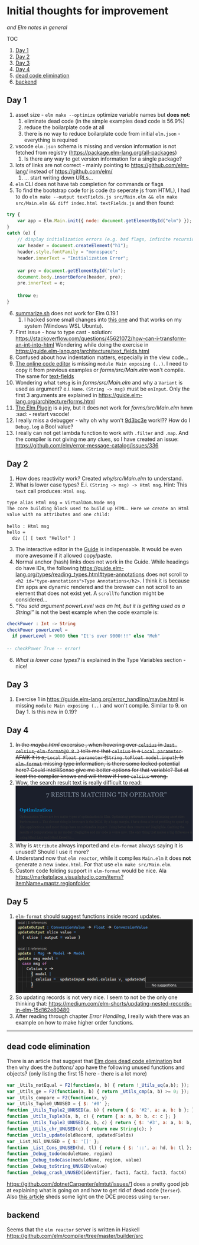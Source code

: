 # Initial thoughts for improvement
_and Elm notes in general_

TOC
1. [Day 1](#Day-1)
1. [Day 2](#Day-2)
1. [Day 3](#Day-3)
1. [Day 4](#Day-4)
1. [dead code elimination](#dead-code-elimination)
1. [backend](#backend)

## Day 1
1. asset size - `elm make --optimize` optimize variable names but **does not:**
    1. eliminate dead code (in the simple examples dead code is 56.9%)
    2. reduce the boilarplate code at all
    3. there is no way to reduce boilarplate code from initial `elm.json` - everything is required
2. vscode `elm.json` schema is missing and version information is not fetched from registry (https://package.elm-lang.org/all-packages)
    1. Is there any way to get version information for a single package?
3. lots of links are not correct - mainly pointing to https://github.com/elm-lang/ instead of https://github.com/elm/
    1. ... start writing down URLs...
4. `elm` CLI does not have tab completion for commands or flags
5. To find the bootstrap code for js code (to seperate js from HTML), I had to do
`elm make --output textFields.js src/Main.elm && elm make src/Main.elm && diff index.html textFields.js` and then found:
```js
try {
	var app = Elm.Main.init({ node: document.getElementById("elm") });
}
catch (e) {
	// display initialization errors (e.g. bad flags, infinite recursion)
	var header = document.createElement("h1");
	header.style.fontFamily = "monospace";
	header.innerText = "Initialization Error";

	var pre = document.getElementById("elm");
	document.body.insertBefore(header, pre);
	pre.innerText = e;

	throw e;
}
```
6. [summarize.sh](https://gist.github.com/evancz/fc6ff4995395a1643155593a182e2de7) does not work for Elm 0.19.1
    1. I hacked some small changes into [this one](./summarize.sh) and that works on my system (Windows WSL Ubuntu).
7. First issue - how to type cast - solution: https://stackoverflow.com/questions/45621072/how-can-i-transform-an-int-into-html
Wondering while doing the exercise in https://guide.elm-lang.org/architecture/text_fields.html
8. Confused about how indentation matters, especially in the view code...
9. [The online code editor](https://elm-lang.org/examples/forms) is missing `module Main exposing (..)`. I need to copy it from
previous examples or *forms/src/Main.elm* won't compile. The same for [text-fields](https://elm-lang.org/examples/text-fields)
10. Wondering what `toMsg` is in *forms/src/Main.elm* and why a `Variant` is used as argument? e.i. `Name`.
`(String -> msg)` must be `onInput`. Only the first 3 arguments are explained in https://guide.elm-lang.org/architecture/forms.html
11. [The Elm Plugin](https://discourse.elm-lang.org/t/elm-plugin-for-visual-studio-code-0-10-0-and-new-language-server/5399) is a
joy, but it does not work for *forms/src/Main.elm* hmm :sad: - restart vscode!
12. I really miss a debugger - why oh why won't [9d3bc3e](https://github.com/dotnetCarpenter/elmtut/blob/9d3bc3e751a97675c046b9442de05d2e2839006b/forms/src/Main.elm) work!?? How do I `Debug.log` a Bool value?
13. I really can not get lambda function to work with `.filter` and `.map`. And the compiler is not giving me any clues, so I have created an issue: https://github.com/elm/error-message-catalog/issues/336


## Day 2

1. How does reactivity work? Created *why/src/Main.elm* to understand.
2. What is lower case types? E.i. `(String -> msg) -> Html msg`. Hint:
This `text` call produces: `Html msg`.
```
type alias Html msg = VirtualDom.Node msg
The core building block used to build up HTML. Here we create an Html value with no attributes and one child:

hello : Html msg
hello =
  div [] [ text "Hello!" ]
```
3. The interactive editor in the [Guide](https://guide.elm-lang.org/types/reading_types.html) is indispensable. It would be even more awesome if it allowed copy/paste.
4. Normal anchor (hash) links does not work in the Guide. While headings do have IDs, the following
https://guide.elm-lang.org/types/reading_types.html#type-annotations does not scroll to
`<h2 id="type-annotations">Type Annotations</h2>`. I think it is because Elm apps are dynamic
rendered and the browser can not scroll to an element that does not exist yet. A `scrollTo` function might be considered...
5. *“You said argument powerLevel was an Int, but it is getting used as a String!”* is not the best example when the
code example is:
```elm
checkPower : Int -> String
checkPower powerLevel =
  if powerLevel > 9000 then "It's over 9000!!!" else "Meh"

-- checkPower True -- error!
```
6. *What is lower case types?* is explained in the Type Variables section - nice!


## Day 3

1. Exercise 1 in https://guide.elm-lang.org/error_handling/maybe.html is missing `module Main exposing (..)`
and won't compile. Similar to 9. on Day 1. Is this new in 0.19?


## Day 4

1. ~~In the _maybe.html_ excersise , when hovering over `celsius` in `Just celsius`,
`elm-format@0.8.3` tells me that `celsius` is a `Local parameter`. AFAIK it is a,
`Local Float parameter` (`String.toFloat model.input`). Is `elm-format` missing type
information, is there some locked potential here? Could intelliSense give me better options
for that variable? But at least the compiler knows and will throw if I use `celsius` wrong.~~
2. Wow, the search result text is really difficult to read: ![Text snippet contrast to background is poor](./image/search_contrast.png)
3. Why is `Attribute` always imported and `elm-format` always saying it
is unused? Should I use it more?
4. Understand now that `elm reactor`, while it compiles `Main.elm` it does **not** generate a new `index.html`. For that
use `elm make src/Main.elm`.
5. Custom code folding support in `elm-format` would be nice. Ala https://marketplace.visualstudio.com/items?itemName=maptz.regionfolder


## Day 5

1. `elm-format` should suggest functions inside record updates. ![elm-format has no suggestions inside a record update](./image/no_suggestions_function.png)
2. So updating records is not very nice. I seem to not be the only one thinking that: https://medium.com/elm-shorts/updating-nested-records-in-elm-15d162e80480
3. After reading through chapter _Error Handling_, I really wish there was an example on how to make higher order functions.


----------------------------------------------------------

## dead code elimination

There is an article that suggest that [Elm does dead code elimination](https://elm-lang.org/news/small-assets-without-the-headache)
but then why does the *buttons/* app have the following unused functions and objects?
(only listing the first 15 here - there is a lot more)

```js
var _Utils_notEqual = F2(function(a, b) { return !_Utils_eq(a,b); });
var _Utils_ge = F2(function(a, b) { return _Utils_cmp(a, b) >= 0; });
var _Utils_compare = F2(function(x, y)
var _Utils_Tuple0_UNUSED = { $: '#0' };
function _Utils_Tuple2_UNUSED(a, b) { return { $: '#2', a: a, b: b }; }
function _Utils_Tuple3(a, b, c) { return { a: a, b: b, c: c }; }
function _Utils_Tuple3_UNUSED(a, b, c) { return { $: '#3', a: a, b: b, c: c }; }
function _Utils_chr_UNUSED(c) { return new String(c); }
function _Utils_update(oldRecord, updatedFields)
var _List_Nil_UNUSED = { $: '[]' };
function _List_Cons_UNUSED(hd, tl) { return { $: '::', a: hd, b: tl }; }
function _Debug_todo(moduleName, region)
function _Debug_todoCase(moduleName, region, value)
function _Debug_toString_UNUSED(value)
function _Debug_crash_UNUSED(identifier, fact1, fact2, fact3, fact4)
```
https://github.com/dotnetCarpenter/elmtut/issues/1 does a pretty good job at
explaining what is going on and how to get rid of dead code (`terser`).
Also [this article](https://medium.com/better-programming/reducing-js-bundle-size-a6533c183296) sheds some light on the DCE process using `terser`.

## backend

Seems that the `elm reactor` server is written in Haskell https://github.com/elm/compiler/tree/master/builder/src
